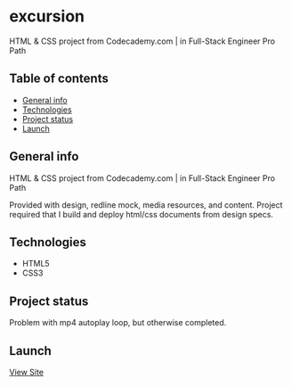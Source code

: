 # excursion
HTML &amp; CSS project from Codecademy.com | in Full-Stack Engineer Pro Path

## Table of contents
* [General info](#general-info)
* [Technologies](#technologies)
* [Project status](#project-status)
* [Launch](#launch)

## General info
HTML &amp; CSS project from Codecademy.com | in Full-Stack Engineer Pro Path

Provided with design, redline mock,  media resources, and content. Project required that I build and deploy html/css documents from design specs.

## Technologies
- HTML5
- CSS3

## Project status
Problem with mp4 autoplay loop, but otherwise completed.

## Launch
[View Site](https://benjipthompson.github.io/excursion/)

